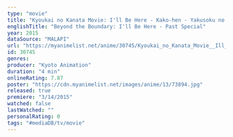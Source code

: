 ```yaml
---
type: "movie"
title: "Kyoukai no Kanata Movie: I'll Be Here - Kako-hen - Yakusoku no Kizuna"
englishTitle: "Beyond the Boundary: I'll Be Here - Past Special"
year: 2015
dataSource: "MALAPI"
url: "https://myanimelist.net/anime/30745/Kyoukai_no_Kanata_Movie__Ill_Be_Here_-_Kako-hen_-_Yakusoku_no_Kizuna"
id: 30745
genres: 
producer: "Kyoto Animation"
duration: "4 min"
onlineRating: 7.87
poster: "https://cdn.myanimelist.net/images/anime/13/73894.jpg"
released: true
premiere: "3/14/2015"
watched: false
lastWatched: ""
personalRating: 0
tags: "#mediaDB/tv/movie"
---
```

